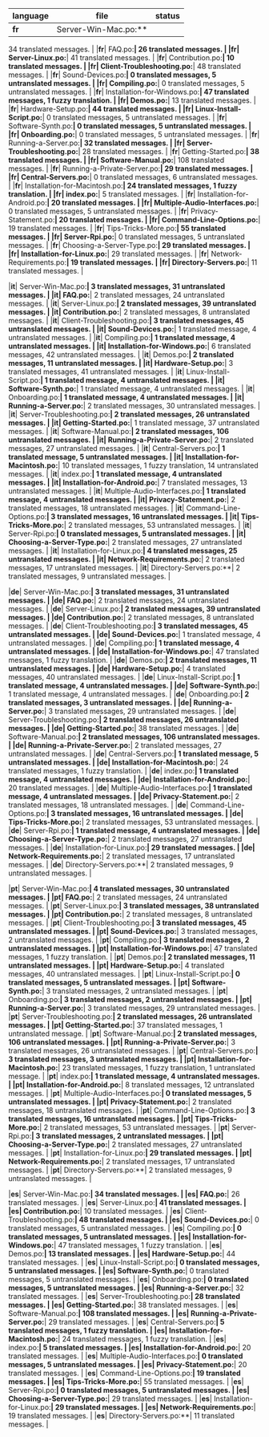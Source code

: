 |language| file | status |
|--------|------|--------|
|**fr**| Server-Win-Mac.po:**|
34 translated messages.
|
|**fr**| FAQ.po:**|
26 translated messages.
|
|**fr**| Server-Linux.po:**|
41 translated messages.
|
|**fr**| Contribution.po:**|
10 translated messages.
|
|**fr**| Client-Troubleshooting.po:**|
48 translated messages.
|
|**fr**| Sound-Devices.po:**|
0 translated messages, 5 untranslated messages.
|
|**fr**| Compiling.po:**|
0 translated messages, 5 untranslated messages.
|
|**fr**| Installation-for-Windows.po:**|
47 translated messages, 1 fuzzy translation.
|
|**fr**| Demos.po:**|
13 translated messages.
|
|**fr**| Hardware-Setup.po:**|
44 translated messages.
|
|**fr**| Linux-Install-Script.po:**|
0 translated messages, 5 untranslated messages.
|
|**fr**| Software-Synth.po:**|
0 translated messages, 5 untranslated messages.
|
|**fr**| Onboarding.po:**|
0 translated messages, 5 untranslated messages.
|
|**fr**| Running-a-Server.po:**|
32 translated messages.
|
|**fr**| Server-Troubleshooting.po:**|
28 translated messages.
|
|**fr**| Getting-Started.po:**|
38 translated messages.
|
|**fr**| Software-Manual.po:**|
108 translated messages.
|
|**fr**| Running-a-Private-Server.po:**|
29 translated messages.
|
|**fr**| Central-Servers.po:**|
0 translated messages, 6 untranslated messages.
|
|**fr**| Installation-for-Macintosh.po:**|
24 translated messages, 1 fuzzy translation.
|
|**fr**| index.po:**|
5 translated messages.
|
|**fr**| Installation-for-Android.po:**|
20 translated messages.
|
|**fr**| Multiple-Audio-Interfaces.po:**|
0 translated messages, 5 untranslated messages.
|
|**fr**| Privacy-Statement.po:**|
20 translated messages.
|
|**fr**| Command-Line-Options.po:**|
19 translated messages.
|
|**fr**| Tips-Tricks-More.po:**|
55 translated messages.
|
|**fr**| Server-Rpi.po:**|
0 translated messages, 5 untranslated messages.
|
|**fr**| Choosing-a-Server-Type.po:**|
29 translated messages.
|
|**fr**| Installation-for-Linux.po:**|
29 translated messages.
|
|**fr**| Network-Requirements.po:**|
19 translated messages.
|
|**fr**| Directory-Servers.po:**|
11 translated messages.
|

|**it**| Server-Win-Mac.po:**|
3 translated messages, 31 untranslated messages.
|
|**it**| FAQ.po:**|
2 translated messages, 24 untranslated messages.
|
|**it**| Server-Linux.po:**|
2 translated messages, 39 untranslated messages.
|
|**it**| Contribution.po:**|
2 translated messages, 8 untranslated messages.
|
|**it**| Client-Troubleshooting.po:**|
3 translated messages, 45 untranslated messages.
|
|**it**| Sound-Devices.po:**|
1 translated message, 4 untranslated messages.
|
|**it**| Compiling.po:**|
1 translated message, 4 untranslated messages.
|
|**it**| Installation-for-Windows.po:**|
6 translated messages, 42 untranslated messages.
|
|**it**| Demos.po:**|
2 translated messages, 11 untranslated messages.
|
|**it**| Hardware-Setup.po:**|
3 translated messages, 41 untranslated messages.
|
|**it**| Linux-Install-Script.po:**|
1 translated message, 4 untranslated messages.
|
|**it**| Software-Synth.po:**|
1 translated message, 4 untranslated messages.
|
|**it**| Onboarding.po:**|
1 translated message, 4 untranslated messages.
|
|**it**| Running-a-Server.po:**|
2 translated messages, 30 untranslated messages.
|
|**it**| Server-Troubleshooting.po:**|
2 translated messages, 26 untranslated messages.
|
|**it**| Getting-Started.po:**|
1 translated message, 37 untranslated messages.
|
|**it**| Software-Manual.po:**|
2 translated messages, 106 untranslated messages.
|
|**it**| Running-a-Private-Server.po:**|
2 translated messages, 27 untranslated messages.
|
|**it**| Central-Servers.po:**|
1 translated message, 5 untranslated messages.
|
|**it**| Installation-for-Macintosh.po:**|
10 translated messages, 1 fuzzy translation, 14 untranslated messages.
|
|**it**| index.po:**|
1 translated message, 4 untranslated messages.
|
|**it**| Installation-for-Android.po:**|
7 translated messages, 13 untranslated messages.
|
|**it**| Multiple-Audio-Interfaces.po:**|
1 translated message, 4 untranslated messages.
|
|**it**| Privacy-Statement.po:**|
2 translated messages, 18 untranslated messages.
|
|**it**| Command-Line-Options.po:**|
3 translated messages, 16 untranslated messages.
|
|**it**| Tips-Tricks-More.po:**|
2 translated messages, 53 untranslated messages.
|
|**it**| Server-Rpi.po:**|
0 translated messages, 5 untranslated messages.
|
|**it**| Choosing-a-Server-Type.po:**|
2 translated messages, 27 untranslated messages.
|
|**it**| Installation-for-Linux.po:**|
4 translated messages, 25 untranslated messages.
|
|**it**| Network-Requirements.po:**|
2 translated messages, 17 untranslated messages.
|
|**it**| Directory-Servers.po:**|
2 translated messages, 9 untranslated messages.
|

|**de**| Server-Win-Mac.po:**|
3 translated messages, 31 untranslated messages.
|
|**de**| FAQ.po:**|
2 translated messages, 24 untranslated messages.
|
|**de**| Server-Linux.po:**|
2 translated messages, 39 untranslated messages.
|
|**de**| Contribution.po:**|
2 translated messages, 8 untranslated messages.
|
|**de**| Client-Troubleshooting.po:**|
3 translated messages, 45 untranslated messages.
|
|**de**| Sound-Devices.po:**|
1 translated message, 4 untranslated messages.
|
|**de**| Compiling.po:**|
1 translated message, 4 untranslated messages.
|
|**de**| Installation-for-Windows.po:**|
47 translated messages, 1 fuzzy translation.
|
|**de**| Demos.po:**|
2 translated messages, 11 untranslated messages.
|
|**de**| Hardware-Setup.po:**|
4 translated messages, 40 untranslated messages.
|
|**de**| Linux-Install-Script.po:**|
1 translated message, 4 untranslated messages.
|
|**de**| Software-Synth.po:**|
1 translated message, 4 untranslated messages.
|
|**de**| Onboarding.po:**|
2 translated messages, 3 untranslated messages.
|
|**de**| Running-a-Server.po:**|
3 translated messages, 29 untranslated messages.
|
|**de**| Server-Troubleshooting.po:**|
2 translated messages, 26 untranslated messages.
|
|**de**| Getting-Started.po:**|
38 translated messages.
|
|**de**| Software-Manual.po:**|
2 translated messages, 106 untranslated messages.
|
|**de**| Running-a-Private-Server.po:**|
2 translated messages, 27 untranslated messages.
|
|**de**| Central-Servers.po:**|
1 translated message, 5 untranslated messages.
|
|**de**| Installation-for-Macintosh.po:**|
24 translated messages, 1 fuzzy translation.
|
|**de**| index.po:**|
1 translated message, 4 untranslated messages.
|
|**de**| Installation-for-Android.po:**|
20 translated messages.
|
|**de**| Multiple-Audio-Interfaces.po:**|
1 translated message, 4 untranslated messages.
|
|**de**| Privacy-Statement.po:**|
2 translated messages, 18 untranslated messages.
|
|**de**| Command-Line-Options.po:**|
3 translated messages, 16 untranslated messages.
|
|**de**| Tips-Tricks-More.po:**|
2 translated messages, 53 untranslated messages.
|
|**de**| Server-Rpi.po:**|
1 translated message, 4 untranslated messages.
|
|**de**| Choosing-a-Server-Type.po:**|
2 translated messages, 27 untranslated messages.
|
|**de**| Installation-for-Linux.po:**|
29 translated messages.
|
|**de**| Network-Requirements.po:**|
2 translated messages, 17 untranslated messages.
|
|**de**| Directory-Servers.po:**|
2 translated messages, 9 untranslated messages.
|

|**pt**| Server-Win-Mac.po:**|
4 translated messages, 30 untranslated messages.
|
|**pt**| FAQ.po:**|
2 translated messages, 24 untranslated messages.
|
|**pt**| Server-Linux.po:**|
3 translated messages, 38 untranslated messages.
|
|**pt**| Contribution.po:**|
2 translated messages, 8 untranslated messages.
|
|**pt**| Client-Troubleshooting.po:**|
3 translated messages, 45 untranslated messages.
|
|**pt**| Sound-Devices.po:**|
3 translated messages, 2 untranslated messages.
|
|**pt**| Compiling.po:**|
3 translated messages, 2 untranslated messages.
|
|**pt**| Installation-for-Windows.po:**|
47 translated messages, 1 fuzzy translation.
|
|**pt**| Demos.po:**|
2 translated messages, 11 untranslated messages.
|
|**pt**| Hardware-Setup.po:**|
4 translated messages, 40 untranslated messages.
|
|**pt**| Linux-Install-Script.po:**|
0 translated messages, 5 untranslated messages.
|
|**pt**| Software-Synth.po:**|
3 translated messages, 2 untranslated messages.
|
|**pt**| Onboarding.po:**|
3 translated messages, 2 untranslated messages.
|
|**pt**| Running-a-Server.po:**|
3 translated messages, 29 untranslated messages.
|
|**pt**| Server-Troubleshooting.po:**|
2 translated messages, 26 untranslated messages.
|
|**pt**| Getting-Started.po:**|
37 translated messages, 1 untranslated message.
|
|**pt**| Software-Manual.po:**|
2 translated messages, 106 untranslated messages.
|
|**pt**| Running-a-Private-Server.po:**|
3 translated messages, 26 untranslated messages.
|
|**pt**| Central-Servers.po:**|
3 translated messages, 3 untranslated messages.
|
|**pt**| Installation-for-Macintosh.po:**|
23 translated messages, 1 fuzzy translation, 1 untranslated message.
|
|**pt**| index.po:**|
1 translated message, 4 untranslated messages.
|
|**pt**| Installation-for-Android.po:**|
8 translated messages, 12 untranslated messages.
|
|**pt**| Multiple-Audio-Interfaces.po:**|
0 translated messages, 5 untranslated messages.
|
|**pt**| Privacy-Statement.po:**|
2 translated messages, 18 untranslated messages.
|
|**pt**| Command-Line-Options.po:**|
3 translated messages, 16 untranslated messages.
|
|**pt**| Tips-Tricks-More.po:**|
2 translated messages, 53 untranslated messages.
|
|**pt**| Server-Rpi.po:**|
3 translated messages, 2 untranslated messages.
|
|**pt**| Choosing-a-Server-Type.po:**|
2 translated messages, 27 untranslated messages.
|
|**pt**| Installation-for-Linux.po:**|
29 translated messages.
|
|**pt**| Network-Requirements.po:**|
2 translated messages, 17 untranslated messages.
|
|**pt**| Directory-Servers.po:**|
2 translated messages, 9 untranslated messages.
|

|**es**| Server-Win-Mac.po:**|
34 translated messages.
|
|**es**| FAQ.po:**|
26 translated messages.
|
|**es**| Server-Linux.po:**|
41 translated messages.
|
|**es**| Contribution.po:**|
10 translated messages.
|
|**es**| Client-Troubleshooting.po:**|
48 translated messages.
|
|**es**| Sound-Devices.po:**|
0 translated messages, 5 untranslated messages.
|
|**es**| Compiling.po:**|
0 translated messages, 5 untranslated messages.
|
|**es**| Installation-for-Windows.po:**|
47 translated messages, 1 fuzzy translation.
|
|**es**| Demos.po:**|
13 translated messages.
|
|**es**| Hardware-Setup.po:**|
44 translated messages.
|
|**es**| Linux-Install-Script.po:**|
0 translated messages, 5 untranslated messages.
|
|**es**| Software-Synth.po:**|
0 translated messages, 5 untranslated messages.
|
|**es**| Onboarding.po:**|
0 translated messages, 5 untranslated messages.
|
|**es**| Running-a-Server.po:**|
32 translated messages.
|
|**es**| Server-Troubleshooting.po:**|
28 translated messages.
|
|**es**| Getting-Started.po:**|
38 translated messages.
|
|**es**| Software-Manual.po:**|
108 translated messages.
|
|**es**| Running-a-Private-Server.po:**|
29 translated messages.
|
|**es**| Central-Servers.po:**|
5 translated messages, 1 fuzzy translation.
|
|**es**| Installation-for-Macintosh.po:**|
24 translated messages, 1 fuzzy translation.
|
|**es**| index.po:**|
5 translated messages.
|
|**es**| Installation-for-Android.po:**|
20 translated messages.
|
|**es**| Multiple-Audio-Interfaces.po:**|
0 translated messages, 5 untranslated messages.
|
|**es**| Privacy-Statement.po:**|
20 translated messages.
|
|**es**| Command-Line-Options.po:**|
19 translated messages.
|
|**es**| Tips-Tricks-More.po:**|
55 translated messages.
|
|**es**| Server-Rpi.po:**|
0 translated messages, 5 untranslated messages.
|
|**es**| Choosing-a-Server-Type.po:**|
29 translated messages.
|
|**es**| Installation-for-Linux.po:**|
29 translated messages.
|
|**es**| Network-Requirements.po:**|
19 translated messages.
|
|**es**| Directory-Servers.po:**|
11 translated messages.
|

